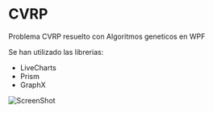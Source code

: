 # CVRP
Problema CVRP resuelto con Algoritmos geneticos en WPF

Se han utilizado las librerias:
- LiveCharts
- Prism
- GraphX

![ScreenShot](https://raw.github.com/luarca84/CVRP/master/Screenshot.png)
